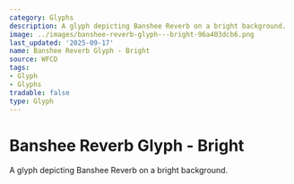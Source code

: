 ```yaml
---
category: Glyphs
description: A glyph depicting Banshee Reverb on a bright background.
image: ../images/banshee-reverb-glyph---bright-96a403dcb6.png
last_updated: '2025-09-17'
name: Banshee Reverb Glyph - Bright
source: WFCD
tags:
- Glyph
- Glyphs
tradable: false
type: Glyph
---
```


# Banshee Reverb Glyph - Bright

A glyph depicting Banshee Reverb on a bright background.

